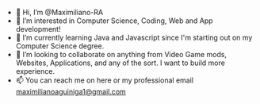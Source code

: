 - 👋 Hi, I’m @Maximiliano-RA
- 👀 I’m interested in Computer Science, Coding, Web and App development!
- 🌱 I’m currently learning Java and Javascript since I'm starting out on my Computer Science degree.
- 💞️ I’m looking to collaborate on anything from Video Game mods, Websites, Applications, and any of the sort. I want to build more experience.
- 📫 You can reach me on here or my professional email maximilianoaguiniga1@gmail.com

<!---
Maximiliano-RA/Maximiliano-RA is a ✨ special ✨ repository because its `README.md` (this file) appears on your GitHub profile.
You can click the Preview link to take a look at your changes.
--->
